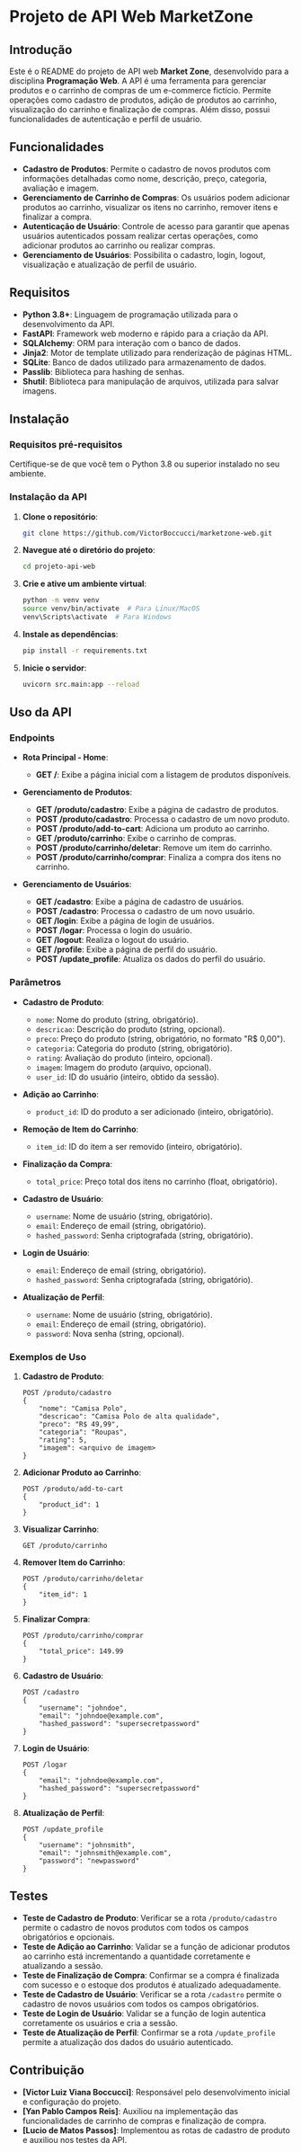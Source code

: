# Projeto de API Web MarketZone

## Introdução
Este é o README do projeto de API web **Market Zone**, desenvolvido para a disciplina **Programação Web**. A API é uma ferramenta para gerenciar produtos e o carrinho de compras de um e-commerce fictício. Permite operações como cadastro de produtos, adição de produtos ao carrinho, visualização do carrinho e finalização de compras. Além disso, possui funcionalidades de autenticação e perfil de usuário.

## Funcionalidades
- **Cadastro de Produtos**: Permite o cadastro de novos produtos com informações detalhadas como nome, descrição, preço, categoria, avaliação e imagem.
- **Gerenciamento de Carrinho de Compras**: Os usuários podem adicionar produtos ao carrinho, visualizar os itens no carrinho, remover itens e finalizar a compra.
- **Autenticação de Usuário**: Controle de acesso para garantir que apenas usuários autenticados possam realizar certas operações, como adicionar produtos ao carrinho ou realizar compras.
- **Gerenciamento de Usuários**: Possibilita o cadastro, login, logout, visualização e atualização de perfil de usuário.

## Requisitos
- **Python 3.8+**: Linguagem de programação utilizada para o desenvolvimento da API.
- **FastAPI**: Framework web moderno e rápido para a criação da API.
- **SQLAlchemy**: ORM para interação com o banco de dados.
- **Jinja2**: Motor de template utilizado para renderização de páginas HTML.
- **SQLite**: Banco de dados utilizado para armazenamento de dados.
- **Passlib**: Biblioteca para hashing de senhas.
- **Shutil**: Biblioteca para manipulação de arquivos, utilizada para salvar imagens.

## Instalação

### Requisitos pré-requisitos
Certifique-se de que você tem o Python 3.8 ou superior instalado no seu ambiente.

### Instalação da API

1. **Clone o repositório**:
   ```bash
   git clone https://github.com/VictorBoccucci/marketzone-web.git
   ```
2. **Navegue até o diretório do projeto**:
   ```bash
   cd projeto-api-web
   ```
3. **Crie e ative um ambiente virtual**:
   ```bash
   python -m venv venv
   source venv/bin/activate  # Para Linux/MacOS
   venv\Scripts\activate  # Para Windows
   ```
4. **Instale as dependências**:
   ```bash
   pip install -r requirements.txt
   ```
5. **Inicie o servidor**:
   ```bash
   uvicorn src.main:app --reload
   ```

## Uso da API

### Endpoints

- **Rota Principal - Home**:
  - **GET /**: Exibe a página inicial com a listagem de produtos disponíveis.

- **Gerenciamento de Produtos**:
  - **GET /produto/cadastro**: Exibe a página de cadastro de produtos.
  - **POST /produto/cadastro**: Processa o cadastro de um novo produto.
  - **POST /produto/add-to-cart**: Adiciona um produto ao carrinho.
  - **GET /produto/carrinho**: Exibe o carrinho de compras.
  - **POST /produto/carrinho/deletar**: Remove um item do carrinho.
  - **POST /produto/carrinho/comprar**: Finaliza a compra dos itens no carrinho.

- **Gerenciamento de Usuários**:
  - **GET /cadastro**: Exibe a página de cadastro de usuários.
  - **POST /cadastro**: Processa o cadastro de um novo usuário.
  - **GET /login**: Exibe a página de login de usuários.
  - **POST /logar**: Processa o login do usuário.
  - **GET /logout**: Realiza o logout do usuário.
  - **GET /profile**: Exibe a página de perfil do usuário.
  - **POST /update_profile**: Atualiza os dados do perfil do usuário.

### Parâmetros

- **Cadastro de Produto**:
  - `nome`: Nome do produto (string, obrigatório).
  - `descricao`: Descrição do produto (string, opcional).
  - `preco`: Preço do produto (string, obrigatório, no formato "R$ 0,00").
  - `categoria`: Categoria do produto (string, obrigatório).
  - `rating`: Avaliação do produto (inteiro, opcional).
  - `imagem`: Imagem do produto (arquivo, opcional).
  - `user_id`: ID do usuário (inteiro, obtido da sessão).

- **Adição ao Carrinho**:
  - `product_id`: ID do produto a ser adicionado (inteiro, obrigatório).

- **Remoção de Item do Carrinho**:
  - `item_id`: ID do item a ser removido (inteiro, obrigatório).

- **Finalização da Compra**:
  - `total_price`: Preço total dos itens no carrinho (float, obrigatório).

- **Cadastro de Usuário**:
  - `username`: Nome de usuário (string, obrigatório).
  - `email`: Endereço de email (string, obrigatório).
  - `hashed_password`: Senha criptografada (string, obrigatório).

- **Login de Usuário**:
  - `email`: Endereço de email (string, obrigatório).
  - `hashed_password`: Senha criptografada (string, obrigatório).

- **Atualização de Perfil**:
  - `username`: Nome de usuário (string, obrigatório).
  - `email`: Endereço de email (string, obrigatório).
  - `password`: Nova senha (string, opcional).

### Exemplos de Uso

1. **Cadastro de Produto**:
   ```http
   POST /produto/cadastro
   {
       "nome": "Camisa Polo",
       "descricao": "Camisa Polo de alta qualidade",
       "preco": "R$ 49,99",
       "categoria": "Roupas",
       "rating": 5,
       "imagem": <arquivo de imagem>
   }
   ```

2. **Adicionar Produto ao Carrinho**:
   ```http
   POST /produto/add-to-cart
   {
       "product_id": 1
   }
   ```

3. **Visualizar Carrinho**:
   ```http
   GET /produto/carrinho
   ```

4. **Remover Item do Carrinho**:
   ```http
   POST /produto/carrinho/deletar
   {
       "item_id": 1
   }
   ```

5. **Finalizar Compra**:
   ```http
   POST /produto/carrinho/comprar
   {
       "total_price": 149.99
   }
   ```

6. **Cadastro de Usuário**:
   ```http
   POST /cadastro
   {
       "username": "johndoe",
       "email": "johndoe@example.com",
       "hashed_password": "supersecretpassword"
   }
   ```

7. **Login de Usuário**:
   ```http
   POST /logar
   {
       "email": "johndoe@example.com",
       "hashed_password": "supersecretpassword"
   }
   ```

8. **Atualização de Perfil**:
   ```http
   POST /update_profile
   {
       "username": "johnsmith",
       "email": "johnsmith@example.com",
       "password": "newpassword"
   }
   ```

## Testes

- **Teste de Cadastro de Produto**: Verificar se a rota `/produto/cadastro` permite o cadastro de novos produtos com todos os campos obrigatórios e opcionais.
- **Teste de Adição ao Carrinho**: Validar se a função de adicionar produtos ao carrinho está incrementando a quantidade corretamente e atualizando a sessão.
- **Teste de Finalização de Compra**: Confirmar se a compra é finalizada com sucesso e o estoque dos produtos é atualizado adequadamente.
- **Teste de Cadastro de Usuário**: Verificar se a rota `/cadastro` permite o cadastro de novos usuários com todos os campos obrigatórios.
- **Teste de Login de Usuário**: Validar se a função de login autentica corretamente os usuários e cria a sessão.
- **Teste de Atualização de Perfil**: Confirmar se a rota `/update_profile` permite a atualização dos dados do usuário autenticado.

## Contribuição

- **[Victor Luiz Viana Boccucci]**: Responsável pelo desenvolvimento inicial e configuração do projeto.
- **[Yan Pablo Campos Reis]**: Auxiliou na implementação das funcionalidades de carrinho de compras e finalização de compra.
- **[Lucio de Matos Passos]**: Implementou as rotas de cadastro de produto e auxiliou nos testes da API.

